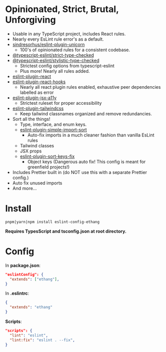 # Opinionated, Strict, Brutal, Unforgiving

* Usable in any TypeScript project, includes React rules.
* Nearly every EsLint rule error's as a default.
* [sindresorhus/eslint-plugin-unicorn](https://github.com/sindresorhus/eslint-plugin-unicorn)
  * 100's of opinionated rules for a consistent codebase.
* [@typescript-eslint/strict-type-checked](https://github.com/typescript-eslint/typescript-eslint/blob/main/packages/eslint-plugin/src/configs/strict-type-checked.ts)
* [@typescript-eslint/stylistic-type-checked](https://github.com/typescript-eslint/typescript-eslint/blob/main/packages/eslint-plugin/src/configs/stylistic-type-checked.ts)
  * Strictest config options from typescript-eslint
  * Plus more! Nearly all rules added.
* [eslint-plugin-react](https://github.com/jsx-eslint/eslint-plugin-react)
* [eslint-plugin-react-hooks](https://github.com/facebook/react/tree/main/packages/eslint-plugin-react-hooks)
  * Nearly all react plugin rules enabled, exhaustive peer dependencies labelled as error
* [eslint-plugin-jsx-a11y](https://github.com/jsx-eslint/eslint-plugin-jsx-a11y)
  * Strictest ruleset for proper accessibility
* [eslint-plugin-tailwindcss](https://github.com/francoismassart/eslint-plugin-tailwindcss)
  * Keep tailwind classnames organized and remove redundancies.
* Sort all the things!
  * Type, interface, and enum keys.
  * [eslint-plugin-simple-import-sort](https://github.com/lydell/eslint-plugin-simple-import-sort)
    * Auto-fix imports in a much cleaner fashion than vanilla EsLint rules 
  * Tailwind classes
  * JSX props
  * [eslint-plugin-sort-keys-fix](https://github.com/leo-buneev/eslint-plugin-sort-keys-fix)
    * Object keys (Dangerous auto fix! This config is meant for greenfield projects!)
* Includes Prettier built in (do NOT use this with a separate Prettier config.)
* Auto fix unused imports
* And more...

# Install

`pnpm|yarn|npm install eslint-config-ethang`

**Requires TypesScript and tsconfig.json at root directory.**

# Config

In **package.json**:

```json
"eslintConfig": {
  "extends": ["ethang"],
}
```

In **.eslintrc**:

```json
{
  "extends": "ethang"
}
```

**Scripts**:

```json
"scripts": {
  "lint": "eslint",
  "lint:fix": "eslint . --fix",
}
```
